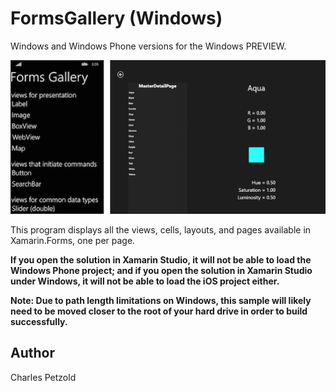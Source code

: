 FormsGallery (Windows)
============

Windows and Windows Phone versions for the Windows PREVIEW.

![](Screenshots/windows.png)

This program displays all the views, cells, layouts, and pages available in Xamarin.Forms, 
one per page.

**If you open the solution in Xamarin Studio, it will not be able to load the Windows Phone project;
and if you open the solution in Xamarin Studio under Windows, it will not be able to load the iOS project either.**

**Note: Due to path length limitations on Windows, this sample will likely need to be moved
closer to the root of your hard drive in order to build successfully.**

Author
------

Charles Petzold
